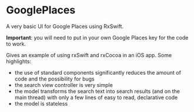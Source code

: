 # GooglePlaces
A very basic UI for Google Places using RxSwift.

**Important**: you will need to put in your own Google Places key for the code to work.

Gives an example of using rxSwift and rxCocoa in an iOS app. Some highlights:
- the use of standard components significantly reduces the amount of code and the possibility for bugs
- the search view controller is very simple
- the model transforms the search text into search results (and on the main thread) with only a few
lines of easy to read, declarative code
- the model is stateless
